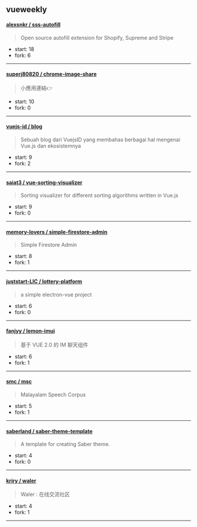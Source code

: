 ## vueweekly

#### [alexsnkr / sss-autofill](https://github.com/alexsnkr/sss-autofill)

> Open source autofill extension for Shopify, Supreme and Stripe

+ start: 18
+ fork: 6

----


#### [superj80820 / chrome-image-share](https://github.com/superj80820/chrome-image-share)

> 小應用連結👉

+ start: 10
+ fork: 0

----


#### [vuejs-id / blog](https://github.com/vuejs-id/blog)

> Sebuah blog dari VuejsID yang membahas berbagai hal mengenai Vue.js dan ekosistemnya

+ start: 9
+ fork: 2

----


#### [saiat3 / vue-sorting-visualizer](https://github.com/saiat3/vue-sorting-visualizer)

> Sorting visualizer for different sorting algorithms written in Vue.js

+ start: 9
+ fork: 0

----


#### [memory-lovers / simple-firestore-admin](https://github.com/memory-lovers/simple-firestore-admin)

> Simple Firestore Admin

+ start: 8
+ fork: 1

----


#### [juststart-LIC / lottery-platform](https://github.com/juststart-LIC/lottery-platform)

> a simple electron-vue project

+ start: 6
+ fork: 0

----


#### [fanjyy / lemon-imui](https://github.com/fanjyy/lemon-imui)

> 基于 VUE 2.0 的 IM 聊天组件

+ start: 6
+ fork: 1

----


#### [smc / msc](https://github.com/smc/msc)

>  Malayalam Speech Corpus 

+ start: 5
+ fork: 1

----


#### [saberland / saber-theme-template](https://github.com/saberland/saber-theme-template)

> A template for creating Saber theme.

+ start: 4
+ fork: 0

----


#### [kriry / waler](https://github.com/kriry/waler)

> Waler : 在线交流社区

+ start: 4
+ fork: 1

----

